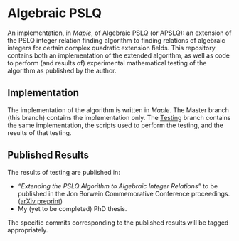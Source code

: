 # Algebraic PSLQ

An implementation, in *Maple*, of Algebraic PSLQ (or APSLQ): an extension of the PSLQ integer relation finding algorithm to finding relations of algebraic integers for certain complex quadratic extension fields.
This repository contains both an implementation of the extended algorithm, as well as code to perform (and results of) experimental mathematical testing of the algorithm as published by the author.

## Implementation
The implementation of the algorithm is written in *Maple*.
The Master branch (this branch) contains the implementation only.
The [Testing](https://github.com/matt-sk/Algebraic-PSLQ/tree/Testing) branch contains the same implementation, the scripts used to perform the testing, and the results of that testing.

## Published Results
The results of testing are published in:

* *“Extending the PSLQ Algorithm to Algebraic Integer Relations”* to be published in the Jon Borwein Commemorative Conference proceedings. ([arXiv preprint](https://arxiv.org/abs/1809.06063))
* My (yet to be completed) PhD thesis.

The specific commits corresponding to the published results will be tagged appropriately.
